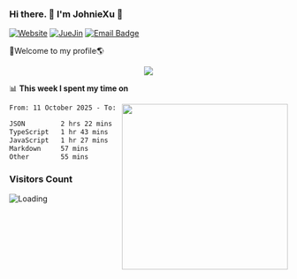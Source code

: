 ### Hi there. 👋 I'm JohnieXu :lemon:

[![Website](https://img.shields.io/badge/-Website-c14438?style=flat-square&logo=w&logoColor=white)](https://johniexu.github.io/)
[![JueJin](https://img.shields.io/badge/-JueJin-c14438?style=flat-square&logo=j&logoColor=white)](https://juejin.cn/user/2277843822444958)
[![Email Badge](https://img.shields.io/badge/-Email-c14438?style=flat-square&logo=Email&logoColor=white&link=mailto:281910378@qq.com)](mailto:281910378@qq.com)

🚀Welcome to my profile🌎

<center>
<img align='center' src="https://images.unsplash.com/photo-1690689636978-90d0f3592791?ixlib=rb-4.0.3&ixid=M3wxMjA3fDB8MHxwaG90by1wYWdlfHx8fGVufDB8fHx8fA%3D%3D&auto=format&fit=crop&w=2070&q=80">
</center>

📊 **This week I spent my time on**

<img align='right' width="300" src="https://github-readme-stats.vercel.app/api?username=JohnieXu&show_icons=true&title_color=fff&icon_color=79ff97&text_color=9f9f9f&bg_color=151515&count_private=true">

<!--START_SECTION:waka-->

```txt
From: 11 October 2025 - To: 18 October 2025

JSON         2 hrs 22 mins   ██████▒░░░░░░░░░░░░░░░░░░   24.70 %
TypeScript   1 hr 43 mins    ████▒░░░░░░░░░░░░░░░░░░░░   17.90 %
JavaScript   1 hr 27 mins    ███▓░░░░░░░░░░░░░░░░░░░░░   15.19 %
Markdown     57 mins         ██▒░░░░░░░░░░░░░░░░░░░░░░   09.89 %
Other        55 mins         ██▒░░░░░░░░░░░░░░░░░░░░░░   09.54 %
```

<!--END_SECTION:waka-->

### Visitors Count
<img align="left" src = "https://profile-counter.deno.dev/JohnieXu/count.svg" alt ="Loading">
